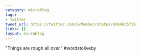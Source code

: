 ```yaml
---
category: microblog
tags:
- twitter
tweet_url: https://twitter.com/ExMember/status/9364635719
links: []
layout: microblog
---
```

"Things are rough all over." #wordstoliveby
